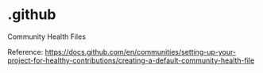 # .github
Community Health Files

Reference: https://docs.github.com/en/communities/setting-up-your-project-for-healthy-contributions/creating-a-default-community-health-file
